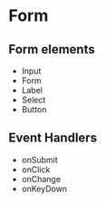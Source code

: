 # Form

## Form elements

- Input
- Form
- Label
- Select
- Button

## Event Handlers

- onSubmit
- onClick
- onChange
- onKeyDown
